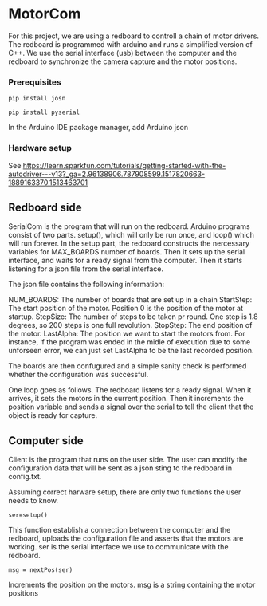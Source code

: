 
# MotorCom
For this project, we are using a redboard to controll a chain of motor drivers. The redboard is programmed with arduino and runs a simplified version of C++. We use the serial interface (usb) between the computer and the redboard to synchronize the camera capture and the motor positions.

### Prerequisites
```
pip install josn
```
```
pip install pyserial
```
In the Arduino IDE package manager, add Arduino json

### Hardware setup
See https://learn.sparkfun.com/tutorials/getting-started-with-the-autodriver---v13?_ga=2.96138906.787908599.1517820663-1889163370.1513463701

## Redboard side
SerialCom is the program that will run on the redboard. 
Arduino programs consist of two parts. setup(), which will only be run once, and loop() which will run forever. In the setup part, the redboard constructs the nercessary variables for MAX_BOARDS number of boards. Then it sets up the serial interface, and waits for a ready signal from the computer. Then it starts listening for a json file from the serial interface. 

The json file contains the following information:

NUM_BOARDS: The number of boards that are set up in a chain
StartStep: The start position of the motor. Position 0 is the position of the motor at startup.
StepSize: The number of steps to be taken pr round. One step is 1.8 degrees, so 200 steps is one full revolution. 
StopStep: The end position of the motor.
LastAlpha: The position we want to start the motors from. For instance, if the program was ended in the midle of execution due to some unforseen error, we can just set LastAlpha to be the last recorded position.

The boards are then confugured and a simple sanity check is performed whether the configuration was successful. 

One loop goes as follows. The redboard listens for a ready signal. When it arrives, it sets the motors in the current position. Then it increments the position variable and sends a signal over the serial to tell the client that the object is ready for capture.
 
## Computer side
Client is the program that runs on the user side. 
The user can modify the configuration data that will be sent as a json sting to the redboard in config.txt.

Assuming correct harware setup, there are only two functions the user needs to know.
```
ser=setup()
```

This function establish a connection between the computer and the redboard, uploads the configuration file and asserts that the motors are working. ser is the serial interface we use to communicate with the redboard.
    
```
msg = nextPos(ser)
```
Increments the position on the motors. msg is a string containing the motor positions

